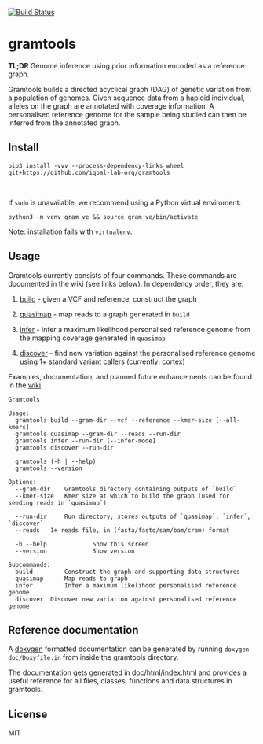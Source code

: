 [![Build Status](https://travis-ci.org/iqbal-lab-org/gramtools.svg?branch=master)](https://travis-ci.org/iqbal-lab-org/gramtools)

# gramtools
**TL;DR** Genome inference using prior information encoded as a reference graph.

Gramtools builds a directed acyclical graph (DAG) of genetic variation from a population of genomes. Given sequence data from a haploid individual, alleles on the graph are annotated with coverage information. A personalised reference genome for the sample being studied can then be inferred from the annotated graph.

## Install
```
pip3 install -vvv --process-dependency-links wheel git+https://github.com/iqbal-lab-org/gramtools
```
<br>

If `sudo` is unavailable, we recommend using a Python virtual enviroment:
```
python3 -m venv gram_ve && source gram_ve/bin/activate
```
Note: installation fails with `virtualenv`.

## Usage
Gramtools currently consists of four commands. These commands are documented in the wiki (see links below). In dependency order, they are:
1) [build](https://github.com/iqbal-lab-org/gramtools/wiki/Commands%3A-build) - given a VCF and reference, construct the graph

2) [quasimap](https://github.com/iqbal-lab-org/gramtools/wiki/Commands%3A-quasimap) - map reads to a graph generated in `build`

3) [infer](https://github.com/iqbal-lab-org/gramtools/wiki/Commands%3A-infer) - infer a maximum likelihood personalised reference genome from the mapping coverage generated in `quasimap`

4) [discover](https://github.com/iqbal-lab-org/gramtools/wiki/Commands%3A-discover) - find new variation against the personalised reference genome using 1+ standard variant callers (currently: cortex)

Examples, documentation, and planned future enhancements can be found in the [wiki](https://github.com/iqbal-lab-org/gramtools/wiki).

```
Gramtools

Usage:
  gramtools build --gram-dir --vcf --reference --kmer-size [--all-kmers]
  gramtools quasimap --gram-dir --reads --run-dir
  gramtools infer --run-dir [--infer-mode]
  gramtools discover --run-dir

  gramtools (-h | --help)
  gramtools --version

Options:
  --gram-dir 	Gramtools directory containing outputs of `build` 
  --kmer-size 	Kmer size at which to build the graph (used for seeding reads in `quasimap`)	

  --run-dir 	Run directory; stores outputs of `quasimap`, `infer`, `discover`
  --reads 	1+ reads file, in (fasta/fastq/sam/bam/cram) format

  -h --help             Show this screen
  --version             Show version

Subcommands:
  build         Construct the graph and supporting data structures
  quasimap      Map reads to graph
  infer         Infer a maximum likelihood personalised reference genome
  discover	Discover new variation against personalised reference genome
```

## Reference documentation

A [doxygen](http://doxygen.nl/) formatted documentation can be generated by running 
```doxygen doc/Doxyfile.in```
from inside the gramtools directory.

The documentation gets generated in doc/html/index.html and provides a useful reference for all files, classes, functions and data structures in gramtools.

## License

MIT

